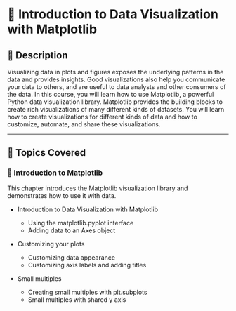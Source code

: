 # 📘 Introduction to Data Visualization with Matplotlib

## 📖 Description

Visualizing data in plots and figures exposes the underlying patterns in the data and provides insights. Good visualizations also help you communicate your data to others, and are useful to data analysts and other consumers of the data. In this course, you will learn how to use Matplotlib, a powerful Python data visualization library. Matplotlib provides the building blocks to create rich visualizations of many different kinds of datasets. You will learn how to create visualizations for different kinds of data and how to customize, automate, and share these visualizations.

---

## 🧠 Topics Covered

### 📅 Introduction to Matplotlib
This chapter introduces the Matplotlib visualization library and demonstrates how to use it with data.

- Introduction to Data Visualization with Matplotlib
  - Using the matplotlib.pyplot interface
  - Adding data to an Axes object

- Customizing your plots
  - Customizing data appearance
  - Customizing axis labels and adding titles

- Small multiples
  - Creating small multiples with plt.subplots
  - Small multiples with shared y axis



